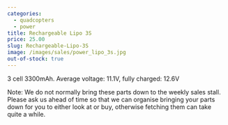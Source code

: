 ```yaml
---
categories:
  - quadcopters
  - power
title: Rechargeable Lipo 3S
price: 25.00
slug: Rechargeable-Lipo-3S
image: /images/sales/power_lipo_3s.jpg
out-of-stock: true
---
```

3 cell 3300mAh. Average voltage: 11.1V, fully charged: 12.6V

Note: We do not normally bring these parts down to the weekly sales stall. Please ask us ahead of time so that we can organise bringing your parts down for you to either look at or buy, otherwise fetching them can take quite a while.

